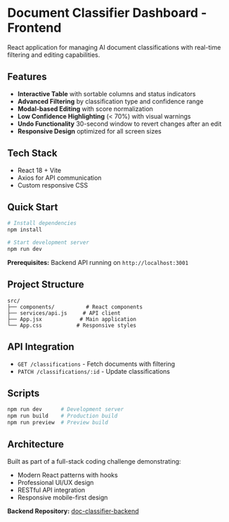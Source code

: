 # Document Classifier Dashboard - Frontend

React application for managing AI document classifications with real-time filtering and editing capabilities.

## Features

- **Interactive Table** with sortable columns and status indicators
- **Advanced Filtering** by classification type and confidence range
- **Modal-based Editing** with score normalization
- **Low Confidence Highlighting** (< 70%) with visual warnings
- **Undo Functionality** 30-second window to revert changes after an edit
- **Responsive Design** optimized for all screen sizes

## Tech Stack

- React 18 + Vite
- Axios for API communication
- Custom responsive CSS

## Quick Start

```bash
# Install dependencies
npm install

# Start development server
npm run dev
```

**Prerequisites:** Backend API running on `http://localhost:3001`

## Project Structure

```
src/
├── components/          # React components
├── services/api.js     # API client
├── App.jsx            # Main application
└── App.css           # Responsive styles
```

## API Integration

- `GET /classifications` - Fetch documents with filtering
- `PATCH /classifications/:id` - Update classifications

## Scripts

```bash
npm run dev      # Development server
npm run build    # Production build
npm run preview  # Preview build
```

## Architecture

Built as part of a full-stack coding challenge demonstrating:
- Modern React patterns with hooks
- Professional UI/UX design
- RESTful API integration
- Responsive mobile-first design

**Backend Repository:** [doc-classifier-backend](https://github.com/Artjomeller/doc-classifier-backend)